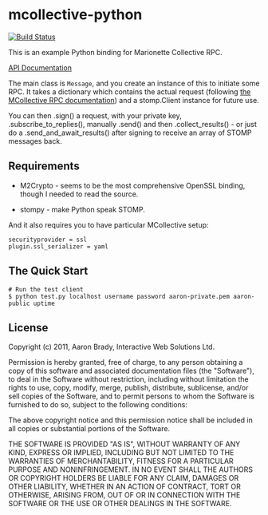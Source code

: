 mcollective-python
==================

[![Build Status](https://travis-ci.org/rafaduran/python-mcollective.png)](https://travis-ci.org/rafaduran/python-mcollective)

This is an example Python binding for Marionette Collective RPC.

[API Documentation](http://insom.github.com/mcollective-python/)

The main class is `Message`, and you create an instance of this to initiate
some RPC. It takes a dictionary which contains the actual request (following
[the MCollective RPC documentation][rpc]) and a stomp.Client instance for
future use.

You can then .sign() a request, with your private key, .subscribe_to_replies(),
manually .send() and then .collect_results() - or just do a
.send_and_await_results() after signing to receive an array of STOMP messages
back.

[rpc]: http://docs.puppetlabs.com/mcollective/reference/basic/messageformat.html

Requirements
------------

* M2Crypto - seems to be the most comprehensive OpenSSL binding, though I needed
  to read the source.

* stompy - make Python speak STOMP.

And it also requires you to have particular MCollective setup:

	securityprovider = ssl
	plugin.ssl_serializer = yaml

The Quick Start
---------------

	# Run the test client
	$ python test.py localhost username password aaron-private.pem aaron-public uptime

License
-------

Copyright (c) 2011, Aaron Brady, Interactive Web Solutions Ltd.

Permission is hereby granted, free of charge, to any person obtaining a copy
of this software and associated documentation files (the "Software"), to deal
in the Software without restriction, including without limitation the rights
to use, copy, modify, merge, publish, distribute, sublicense, and/or sell
copies of the Software, and to permit persons to whom the Software is
furnished to do so, subject to the following conditions:

The above copyright notice and this permission notice shall be included in
all copies or substantial portions of the Software.

THE SOFTWARE IS PROVIDED "AS IS", WITHOUT WARRANTY OF ANY KIND, EXPRESS OR
IMPLIED, INCLUDING BUT NOT LIMITED TO THE WARRANTIES OF MERCHANTABILITY,
FITNESS FOR A PARTICULAR PURPOSE AND NONINFRINGEMENT. IN NO EVENT SHALL THE
AUTHORS OR COPYRIGHT HOLDERS BE LIABLE FOR ANY CLAIM, DAMAGES OR OTHER
LIABILITY, WHETHER IN AN ACTION OF CONTRACT, TORT OR OTHERWISE, ARISING FROM,
OUT OF OR IN CONNECTION WITH THE SOFTWARE OR THE USE OR OTHER DEALINGS IN
THE SOFTWARE.
